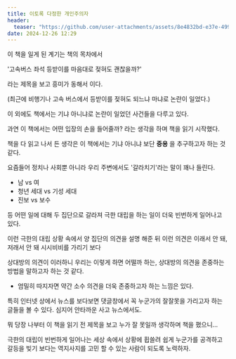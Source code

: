 ```yaml
---
title: 이토록 다정한 개인주의자
header:
  teaser: "https://github.com/user-attachments/assets/8e4832bd-e37e-4997-bd66-628dd31fbbd6"
date: 2024-12-26 12:29
---
```


이 책을 일게 된 계기는 책의 목차에서

'고속버스 좌석 등받이를 마음대로 젖혀도 괜찮을까?'

라는 제목을 보고 흥미가 동해서 이다. 

(최근에 비행기나 고속 버스에서 등받이를 젖혀도 되느냐 마냐로 논란이 일었다.)

이 외에도 책에서는 기냐 아니냐로 논란이 일었던 사건들을 다루고 있다.

과연 이 책에서는 어떤 입장의 손을 들어줄까? 라는 생각을 하며 책을 읽기 시작했다.

책을 다 읽고 나서 든 생각은 이 책에서는 기냐 아니냐 보단 **중용** 을 추구하고자 하는 것 같다.

요즘들어 정치나 사회뿐 아니라 우리 주변에서도 '갈라치기'라는 말이 꽤나 들린다.

* 남 vs 여
* 청년 세대 vs 기성 세대
* 진보 vs 보수

등 어떤 일에 대해 두 집단으로 갈라져 극한 대립을 하는 일이 더욱 빈번하게 일어나고 있다.

이런 극한의 대립 상황 속에서 양 집단의 의견을 설명 해준 뒤 이런 의견은 이래서 안 돼, 저래서 안 돼 시시비비를 가리기 보다 

상대방의 의견이 이러하니 우리는 이렇게 하면 어떨까 하는, 상대방의 의견을 존중하는 방법을 말하고자 하는 것 같다.

* 엄밀히 따지자면 약간 소수 의견을 더욱 존중하고자 하는 느낌은 있다.

특히 인터넷 상에서 뉴스를 보다보면 댓글창에서 꼭 누군가의 잘잘못을 가리고자 하는 글들을 볼 수 있다. 심지어 안타까운 사고 뉴스에서도.

뭐 당장 나부터 이 책을 읽기 전 제목을 보고 누가 잘 못일까 생각하며 책을 폈으니...

극한의 대립이 빈번하게 일어나는 세상 속에서 상황에 휩쓸려 쉽게 누군가를 공격하고 갈등을 빚기 보다는 역지사지를 고민 할 수 있는 사람이 되도록 노력하자.